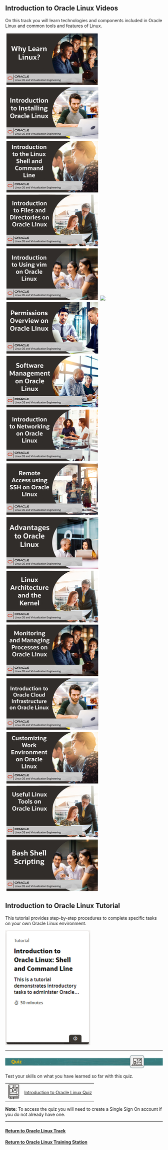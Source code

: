 ## Introduction to Oracle Linux Videos
On this track you will learn technologies and components included in Oracle Linux and common tools and features of Linux.

[![](../../common/images/why_linux_300.png)](https://youtu.be/GzON3q8S00Y)
[![](../../common/images/install_ol_300.png)](https://youtu.be/dvvP4wpsAQI)
[![](../../common/images/shell_cli_300.png)](https://youtu.be/QQSI_901fUU)
[![](../../common/images/files_dirs_300_.png)](https://youtu.be/Eo6zhlFHDXE)
[![](../../common/images/using_vim_300.png)](https://youtu.be/5xKldV3knzU)
[![](../../common/images/user_groups_300.png)](https://youtu.be/rjY_Z9diSwE)
[![](../../common/images/perm_over_300.png)](https://youtu.be/Ce5gXQlw_o4)
[![](../../common/images/sw_mgmt_300.png)](https://youtu.be/QiiVUyUxIc8)
[![](../../common/images/network_300.png)](https://youtu.be/V6HT5lXo4g0)
[![](../../common/images/remote_acc_ssh_300.png)](https://youtu.be/ednoES-3JfU)
[![](../../common/images/advant_300.png)](https://youtu.be/xuLdJ3cQrXo)
[![](../../common/images/arch_kern_300.png)](https://youtu.be/a0zXGhzPRp8)
[![](../../common/images/processes_300.png)](https://youtu.be/wMaWGV2yqtY)
[![](../../common/images/oci_on_ol_300.png)](https://youtu.be/APTzx_7azmA)
[![](../../common/images/work_env_300.png)](https://youtu.be/kdpfqiAp8BA)
[![](../../common/images/use_tools_300_.png)](https://youtu.be/ZXO4hqoO52o)
[![](../../common/images/bash_script_300.png)](https://youtu.be/d6ktKrOOkZs)

## Introduction to Oracle Linux Tutorial
This tutorial provides step-by-step procedures to complete specific tasks on your own Oracle Linux environment.

[![](../../common/images/Intro_tut.png)](https://docs.oracle.com/en/learn/shell-commands-intro-to-oracle-linux/index.html)

---

![](../../common/images/quiz1.png)
   
   
Test your skills on what you have learned so far with this quiz.   
 
<table>
    <tr>
    <td><img src="../../common/images/quiz_v2.png" width="40" height="50"></td>
    <td><a href="https://apexapps.oracle.com/pls/apex/f?p=ST_QUIZ:200:0::::P200_QUIZ_KEY:IJY139">Introduction to Oracle Linux Quiz</a></td>
  </tr>
</table>    
<b>Note:</b> To access the quiz you will need to create a Single Sign On account if you do not already have one.

---
   

#### [Return to Oracle Linux Track](../ol.md)

#### [Return to Oracle Linux Training Station](../../README.md)
